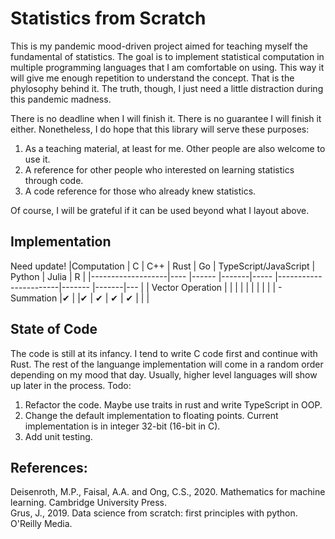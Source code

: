 # Statistics from Scratch
This is my pandemic mood-driven project aimed for teaching myself the fundamental of statistics. The goal is to implement statistical computation in multiple programming languages that I am comfortable on using. This way it will give me enough repetition to understand the concept. That is the phylosophy behind it. The truth, though, I just need a little distraction during this pandemic madness. 

There is no deadline when I will finish it. There is no guarantee I will finish it either. Nonetheless, I do hope that this library will serve these purposes:
1. As a teaching material, at least for me. Other people are also welcome to use it. 
2. A reference for other people who interested on learning statistics through code.
3. A code reference for those who already knew statistics.

Of course, I will be grateful if it can be used beyond what I layout above.

## Implementation
Need update!
|Computation        |   C    | C++   | Rust  | Go    | TypeScript/JavaScript | Python    | Julia | R     |
|-------------------|----    |------ |-------|-----  |-----------------------|-------    |-------|---    |
| Vector Operation  |        |       |       |       |                       |           |       |       |
| - Summation       |✔       |       |✔     | ✔     | ✔                    | ✔         |       |       |

## State of Code
The code is still at its infancy. I tend to write C code first and continue with Rust. The rest of the languange implementation will come in a random order depending on my mood that day. Usually, higher level languages will show up later in the process. Todo:
1. Refactor the code. Maybe use traits in rust and write TypeScript in OOP.
2. Change the default implementation to floating points. Current implementation is in integer 32-bit (16-bit in C). 
3. Add unit testing.

## References:
Deisenroth, M.P., Faisal, A.A. and Ong, C.S., 2020. Mathematics for machine learning. Cambridge University Press.</br>
Grus, J., 2019. Data science from scratch: first principles with python. O'Reilly Media.


